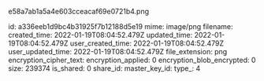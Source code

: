 e58a7ab1a5a4e603cceacaf69e0721b4.png

id: a336eeb1d9bc4b31925f7b12188d5e19
mime: image/png
filename: 
created_time: 2022-01-19T08:04:52.479Z
updated_time: 2022-01-19T08:04:52.479Z
user_created_time: 2022-01-19T08:04:52.479Z
user_updated_time: 2022-01-19T08:04:52.479Z
file_extension: png
encryption_cipher_text: 
encryption_applied: 0
encryption_blob_encrypted: 0
size: 239374
is_shared: 0
share_id: 
master_key_id: 
type_: 4